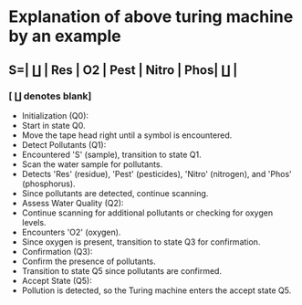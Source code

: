 # Explanation of above turing machine by an example

## S=|  ∐ | Res | O2  | Pest | Nitro | Phos|  ∐  |

### [  ∐  denotes blank]   


- Initialization (Q0):
- Start in state Q0.
- Move the tape head right until a symbol is encountered.
- Detect Pollutants (Q1):
- Encountered 'S' (sample), transition to state Q1.
- Scan the water sample for pollutants.
- Detects 'Res' (residue), 'Pest' (pesticides), 'Nitro' (nitrogen), and 'Phos' (phosphorus).
- Since pollutants are detected, continue scanning.
- Assess Water Quality (Q2):
- Continue scanning for additional pollutants or checking for oxygen levels.
- Encounters 'O2' (oxygen).
- Since oxygen is present, transition to state Q3 for confirmation.
- Confirmation (Q3):
- Confirm the presence of pollutants.
- Transition to state Q5 since pollutants are confirmed.
- Accept State (Q5):
- Pollution is detected, so the Turing machine enters the accept state Q5.


















